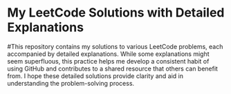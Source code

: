 # My LeetCode Solutions with Detailed Explanations
#This repository contains my solutions to various LeetCode problems, each accompanied by detailed explanations. 
While some explanations might seem superfluous, this practice helps me develop a consistent habit of using GitHub and contributes to a shared resource that others can benefit from. I hope these detailed solutions provide clarity and aid in understanding the problem-solving process.
